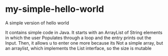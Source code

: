 # my-simple-hello-world
A simple version of hello world 

It contains simple code in Java. It starts with an
ArrayList of String elements in which the user
Populates through a loop and the entry prints out the
Input. Then, it allows u to enter one more because its
Not a simple array, but an arraylist, which implements the
List interface, so the size is mutable 
